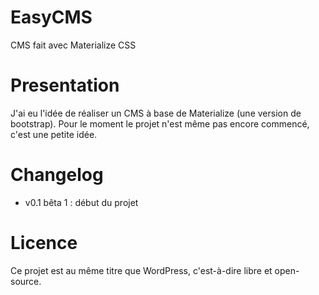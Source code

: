 # EasyCMS
CMS fait avec Materialize CSS

# Presentation
J'ai eu l'idée de réaliser un CMS à base de Materialize (une version de bootstrap). Pour le moment le projet n'est même pas encore commencé, c'est une petite idée. 

# Changelog
- v0.1 bêta 1 : début du projet

# Licence
Ce projet est au même titre que WordPress, c'est-à-dire libre et open-source. 
